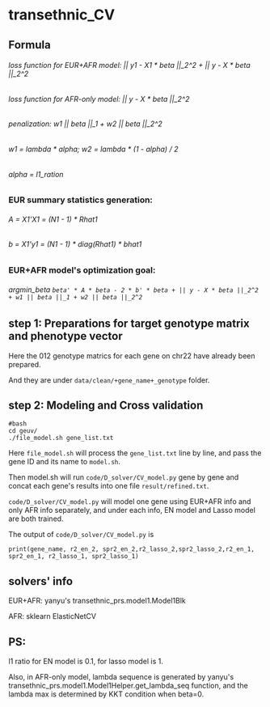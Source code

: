 # transethnic_CV

## Formula
###### loss function for EUR+AFR model:  || y1 - X1 * beta ||_2^2 +  || y - X * beta ||_2^2 
###### loss function for AFR-only model:   || y - X * beta ||_2^2 
###### penalization:  w1 || beta ||_1 + w2 || beta ||_2^2
###### w1 = lambda * alpha; w2 = lambda * (1 - alpha) / 2
###### alpha = l1_ration
### EUR summary statistics generation: 
###### A = X1'X1 = (N1 - 1) * Rhat1 
###### b = X1'y1 = (N1 - 1) * diag(Rhat1) * bhat1
### EUR+AFR model's optimization goal: 
###### argmin_beta `beta' * A * beta - 2 * b' * beta + || y - X * beta ||_2^2 + w1 || beta ||_1 + w2 || beta ||_2^2`


## step 1: Preparations for target genotype matrix and phenotype vector
Here the 012 genotype matrics for each gene on chr22 have already been prepared. 

And they are under `data/clean/+gene_name+_genotype` folder.

## step 2: Modeling and Cross validation

```
#bash
cd geuv/
./file_model.sh gene_list.txt
```

Here `file_model.sh` will process the `gene_list.txt` line by line, and pass the gene ID and its name to `model.sh`. 

Then model.sh will run `code/D_solver/CV_model.py` gene by gene and concat each gene's results into one file `result/refined.txt`.

`code/D_solver/CV_model.py` will model one gene using EUR+AFR info and only AFR info separately, and under each info, EN model and Lasso model are both trained.

The output of `code/D_solver/CV_model.py` is 

```
print(gene_name, r2_en_2, spr2_en_2,r2_lasso_2,spr2_lasso_2,r2_en_1, spr2_en_1, r2_lasso_1, spr2_lasso_1)
```

## solvers' info
EUR+AFR: yanyu's transethnic_prs.model1.Model1Blk

AFR: sklearn ElasticNetCV

## PS:
l1 ratio for EN model is 0.1, for lasso model is 1.

Also, in AFR-only model, lambda sequence is generated by yanyu's transethnic_prs.model1.Model1Helper.get_lambda_seq function, and the lambda max is determined by KKT condition when beta=0.
